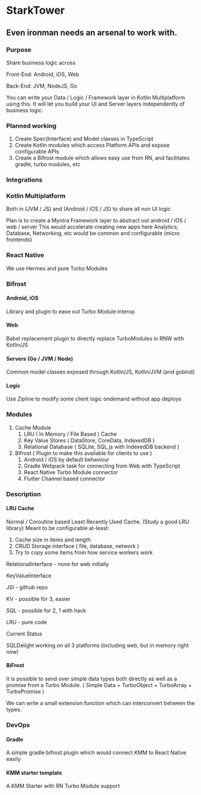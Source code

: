 # StarkTower 
## Even ironman needs an arsenal to work with. 

### Purpose
Share business logic across 

Front-End: Android, iOS, Web

Back-End:  JVM, NodeJS, Go

You can write your Data / Logic / Framework layer in Kotlin Multiplatform using this.
It will let you build your UI and Server layers independently of business logic.

### Planned working
1. Create Spec(Interface) and Model classes in TypeScript
2. Create Kotlin modules which access Platform APIs and expose configurable APIs
3. Create a Bifrost module which allows easy use from RN, and facilitates gradle, turbo modules, etc

### Integrations


### Kotlin Multiplatform
Both in (JVM / JS) and (Android / iOS / JS) to share all non UI logic

Plan is to create a Myntra Framework layer to abstract out android / iOS / web / server
This would accelerate creating new apps here
Analytics, Database, Networking, etc would be common and configurable 
(micro frontends)

### React Native 
We use Hermes and pure Turbo Modules

### Bifrost

#### Android, iOS
Library and plugin to ease out Turbo Module interop

#### Web
Babel replacement plugin to directly replace TurboModules in RNW with Kotlin/JS

#### Servers (Go / JVM / Node)
Common model classes exposed through Kotlin/JS, Kotlin/JVM (and gobind)

#### Logic
Use Zipline to modify some client logic ondemand without app deploys

### Modules

1. Cache Module
   1. LRU ( In Memory / File Based ) Cache
   2. Key Value Stores ( DataStore, CoreData, IndexedDB )
   3. Relational Database ( SQLite, SQL.js with IndexedDB backend )
2. Bifrost ( Plugin to make this available for clients to use )
    1. Android / iOS by default behaviour
    2. Gradle Webpack task for connecting from Web with TypeScript
    3. React Native Turbo Module connector
    4. Flutter Channel based connector

### Description

#### LRU Cache

Normal / Coroutine based Least Recently Used Cache. (Study a good LRU library)
Meant to be configurable at-least: 
1. Cache size in items and length
2. CRUD Storage interface ( file, database, network )
3. Try to copy some items from how service workers work


RelationalInterface - none for web initially

KeyValueInterface

JSI - github repo

KV - possible for 3, easier

SQL - possible for 2, 1 with hack

LRU - pure code

Current Status

SQLDelight working on all 3 platforms (including web, but in memory right now)

#### BiFrost

It is possible to send over simple data types both directly as well as 
a promise from a Turbo Module.
( Simple Data + TurboObject + TurboArray + TurboPromise )

We can write a small extension function which can interconvert between the types. 



### DevOps 

#### Gradle 
A simple gradle bifrost plugin which would connect KMM to React Native easily

#### KMM starter template
A KMM Starter with RN Turbo Module support
